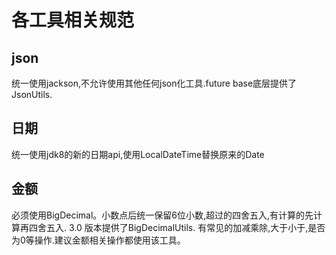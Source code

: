 #  各工具相关规范

## json

统一使用jackson,不允许使用其他任何json化工具.future base底层提供了JsonUtils.

## 日期

统一使用jdk8的新的日期api,使用LocalDateTime替换原来的Date

## 金额

必须使用BigDecimal。小数点后统一保留6位小数,超过的四舍五入,有计算的先计算再四舍五入.
3.0 版本提供了BigDecimalUtils. 有常见的加减乘除,大于小于,是否为0等操作.建议金额相关操作都使用该工具。